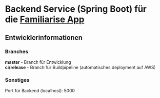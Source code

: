 # Backend Service (Spring Boot) für die [Familiarise App](https://devpost.com/software/virtuelle-stimmungsringe)

## Entwicklerinformationen
### Branches
**master** - Branch für Entwicklung  
**ci/release** - Branch für Buildpipeline (automatisches deployment auf AWS)

### Sonstiges
Port für Backend (localhost): 5000

